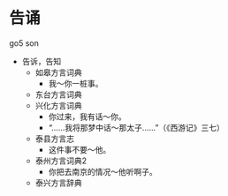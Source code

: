 # 告诵
go5 son
+ 告诉，告知
  * 如皋方言词典
    - 我～你一桩事。
  * 东台方言词典
  * 兴化方言词典
    - 你过来，我有话～你。
    - “……我将那梦中话～那太子……”（《西游记》三七）
  * 泰县方言志
    - 这件事不要～他。
  * 泰州方言词典2
    - 你把去南京的情况～他听啊子。
  * 泰兴方言辞典
